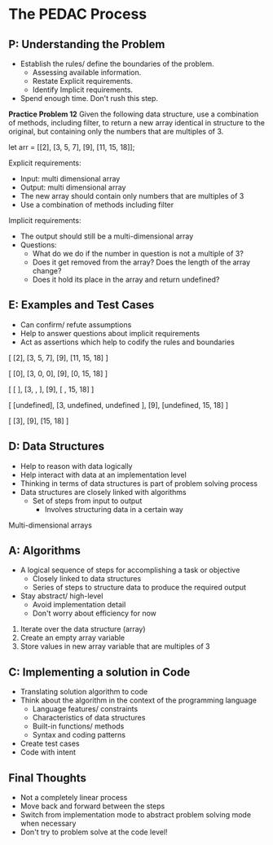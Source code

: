 # The PEDAC Process

## P: Understanding the Problem

- Establish the rules/ define the boundaries of the problem.
  - Assessing available information.
  - Restate Explicit requirements.
  - Identify Implicit requirements.
- Spend enough time. Don't rush this step.

**Practice Problem 12**
Given the following data structure, use a combination of methods, including filter, to return a new array identical in structure to the original, but containing only the numbers that are multiples of 3.

let arr = [[2], [3, 5, 7], [9], [11, 15, 18]];

Explicit requirements:
- Input: multi dimensional array
- Output: multi dimensional array
- The new array should contain only numbers that are multiples of 3
- Use a combination of methods including filter

Implicit requirements:
- The output should still be a multi-dimensional array
- Questions:
  - What do we do if the number in question is not a multiple of 3? 
  - Does it get removed from the array? Does the length of the array change? 
  - Does it hold its place in the array and return undefined?


## E: Examples and Test Cases

- Can confirm/ refute assumptions
- Help to answer questions about implicit requirements
- Act as assertions which help to codify the rules and boundaries

[
  [2], 
  [3, 5, 7], 
  [9], 
  [11, 15, 18]
]

[
  [0], 
  [3, 0, 0], 
  [9], 
  [0, 15, 18]
]

[
  [ ], 
  [3, , ], 
  [9], 
  [ , 15, 18]
]

[
  [undefined], 
  [3, undefined, undefined ], 
  [9], 
  [undefined, 15, 18]
]

[
  [3], 
  [9], 
  [15, 18]
]


## D: Data Structures

- Help to reason with data logically
- Help interact with data at an implementation level
- Thinking in terms of data structures is part of problem solving process
- Data structures are closely linked with algorithms
  - Set of steps from input to output
    - Involves structuring data in a certain way

Multi-dimensional arrays

## A: Algorithms

- A logical sequence of steps for accomplishing a task or objective
  - Closely linked to data structures
  - Series of steps to structure data to produce the required output
- Stay abstract/ high-level
  - Avoid implementation detail
  - Don't worry about efficiency for now

1. Iterate over the data structure (array)
2. Create an empty array variable
3. Store values in new array variable that are multiples of 3


## C: Implementing a solution in Code

- Translating solution algorithm to code
- Think about the algorithm in the context of the programming language 
  - Language features/ constraints
  - Characteristics of data structures
  - Built-in functions/ methods
  - Syntax and coding patterns
- Create test cases
- Code with intent


## Final Thoughts

- Not a completely linear process
- Move back and forward between the steps
- Switch from implementation mode to abstract problem solving mode when necessary
- Don't try to problem solve at the code level!